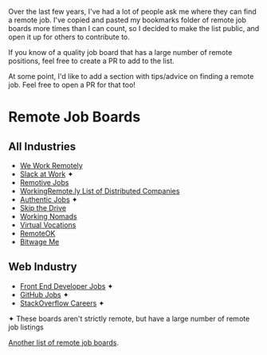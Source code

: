 Over the last few years, I've had a lot of people ask me where they can find a remote job. I've copied and pasted my bookmarks folder of remote job boards more times than I can count, so I decided to make the list public, and open it up for others to contribute to.

If you know of a quality job board that has a large number of remote positions, feel free to create a PR to add to the list.

At some point, I'd like to add a section with tips/advice on finding a remote job. Feel free to open a PR for that too!

# Remote Job Boards
## All Industries
- [We Work Remotely](https://weworkremotely.com/)
- [Slack at Work](http://slackatwork.com/) ✦
- [Remotive Jobs](http://jobs.remotive.io/)
- [WorkingRemote.ly List of Distributed Companies](http://workingremote.ly/leaders/distributed-companies/)
- [Authentic Jobs](http://www.authenticjobs.com/#onlyremote=1) ✦
- [Skip the Drive](http://www.skipthedrive.com/)
- [Working Nomads](http://www.workingnomads.co/jobs)
- [Virtual Vocations](http://www.virtualvocations.com/)
- [RemoteOK](https://remoteok.io)
- [Bitwage Me](https://www.bitwage.me/remote-jobs)

## Web Industry
- [Front End Developer Jobs](http://frontenddeveloperjob.com/) ✦
- [GitHub Jobs](https://jobs.github.com/positions?description=remote&location=) ✦
- [StackOverflow Careers](http://careers.stackoverflow.com/jobs/remote) ✦

✦ These boards aren't strictly remote, but have a large number of remote job listings

[Another list of remote job boards](https://github.com/lukasz-madon/awesome-remote-job#job-boards).

